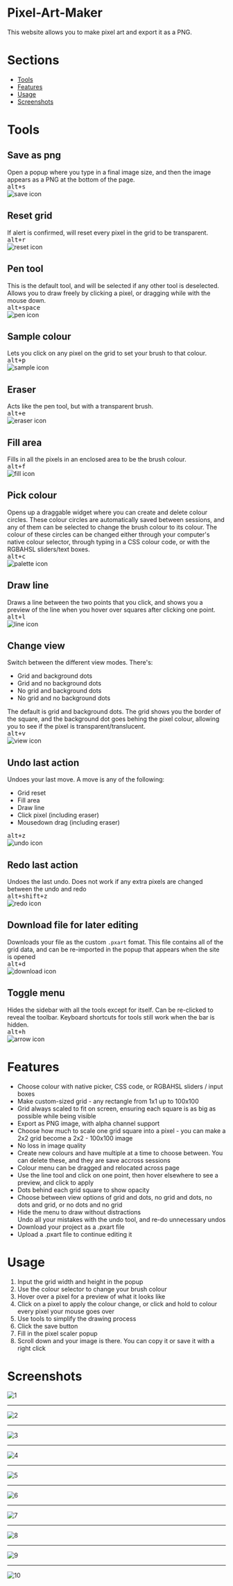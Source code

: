 # Pixel-Art-Maker
This website allows you to make pixel art and export it as a PNG.

# Sections
* [Tools](#tools)
* [Features](#features)
* [Usage](#usage)
* [Screenshots](#screenshots)

# Tools

## Save as png
Open a popup where you type in a final image size, and then the image appears as a PNG at the bottom of the page.<br>
<kbd>alt+s</kbd><br>
![save icon](icons/save.png?raw=true)

## Reset grid
If alert is confirmed, will reset every pixel in the grid to be transparent.<br>
<kbd>alt+r</kbd><br>
![reset icon](icons/reset.png?raw=true)

## Pen tool
This is the default tool, and will be selected if any other tool is deselected. Allows you to draw freely by clicking a pixel, or dragging while with the mouse down.<br>
<kbd>alt+space</kbd><br>
![pen icon](icons/pen.png?raw=true)

## Sample colour
Lets you click on any pixel on the grid to set your brush to that colour.<br>
<kbd>alt+p</kbd><br>
![sample icon](icons/sample.png?raw=true)

## Eraser
Acts like the pen tool, but with a transparent brush.<br>
<kbd>alt+e</kbd><br>
![eraser icon](icons/eraser.png?raw=true)

## Fill area
Fills in all the pixels in an enclosed area to be the brush colour.<br>
<kbd>alt+f</kbd><br>
![fill icon](icons/fill.png?raw=true)

## Pick colour
Opens up a draggable widget where you can create and delete colour circles. These colour circles are automatically saved between sessions, and any of them can be selected to change the brush colour to its colour. The colour of these circles can be changed either through your computer's native colour selector, through typing in a CSS colour code, or with the RGBAHSL sliders/text boxes.<br>
<kbd>alt+c</kbd><br>
![palette icon](icons/palette.png?raw=true)

## Draw line
Draws a line between the two points that you click, and shows you a preview of the line when you hover over squares after clicking one point.<br>
<kbd>alt+l</kbd><br>
![line icon](icons/line.png?raw=true)

## Change view
Switch between the different view modes. There's:<br>
* Grid and background dots
* Grid and no background dots
* No grid and background dots
* No grid and no background dots

The default is grid and background dots. The grid shows you the border of the square, and the background dot goes behing the pixel colour, allowing you to see if the pixel is transparent/translucent.<br>
<kbd>alt+v</kbd><br>
![view icon](icons/eye.png?raw=true)

## Undo last action
Undoes your last move. A move is any of the following:<br>
* Grid reset
* Fill area
* Draw line
* Click pixel (including eraser)
* Mousedown drag (including eraser)

<kbd>alt+z</kbd><br>
![undo icon](icons/undo.png?raw=true)

## Redo last action
Undoes the last undo. Does not work if any extra pixels are changed between the undo and redo<br>
<kbd>alt+shift+z</kbd><br>
![redo icon](icons/redo.png?raw=true)

## Download file for later editing
Downloads your file as the custom `.pxart` fomat. This file contains all of the grid data, and can be re-imported in the popup that appears when the site is opened<br>
<kbd>alt+d</kbd><br>
![download icon](icons/download.png?raw=true)

## Toggle menu
Hides the sidebar with all the tools except for itself. Can be re-clicked to reveal the toolbar. Keyboard shortcuts for tools still work when the bar is hidden.<br>
<kbd>alt+h</kbd><br>
![arrow icon](icons/arrow.png?raw=true)

# Features
<ul>
  <li>Choose colour with native picker, CSS code, or RGBAHSL sliders / input boxes</li>
  <li>Make custom-sized grid - any rectangle from 1x1 up to 100x100</li>
  <li>Grid always scaled to fit on screen, ensuring each square is as big as possible while being visible</li>
  <li>Export as PNG image, with alpha channel support</li>
  <li>Choose how much to scale one grid square into a pixel - you can make a 2x2 grid become a 2x2 - 100x100 image</li>
  <li>No loss in image quality</li>
  <li>Create new colours and have multiple at a time to choose between. You can delete these, and they are save accross sessions</li>
  <li>Colour menu can be dragged and relocated across page</li>
  <li>Use the line tool and click on one point, then hover elsewhere to see a preview, and click to apply</li>
  <li>Dots behind each grid square to show opacity</li>
  <li>Choose between view options of grid and dots, no grid and dots, no dots and grid, or no dots and no grid</li>
  <li>Hide the menu to draw without distractions</li
  <li>Undo all your mistakes with the undo tool, and re-do unnecessary undos</li>
  <li>Download your project as a .pxart file</li>
  <li>Upload a .pxart file to continue editing it</li>
 </ul>
 
# Usage
<ol>
  <li>Input the grid width and height in the popup</li>
  <li>Use the colour selector to change your brush colour</li>
  <li>Hover over a pixel for a preview of what it looks like</li>
  <li>Click on a pixel to apply the colour change, or click and hold to colour every pixel your mouse goes over</li>
  <li>Use tools to simplify the drawing process</li>
  <li>Click the save button</li>
  <li>Fill in the pixel scaler popup</li>
  <li>Scroll down and your image is there. You can copy it or save it with a right click</li>
</ol>

# Screenshots
![1](screenshots/1.png?raw=true)

---

![2](screenshots/2.png?raw=true)

---

![3](screenshots/3.png?raw=true)

---

![4](screenshots/4.png?raw=true)

---

![5](screenshots/5.png?raw=true)

---

![6](screenshots/6.png?raw=true)

---

![7](screenshots/7.png?raw=true)

---

![8](screenshots/8.png?raw=true)

---

![9](screenshots/9.png?raw=true)

---

![10](screenshots/10.png?raw=true)
